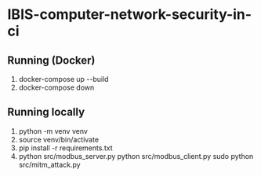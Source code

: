 # IBIS-computer-network-security-in-ci

## Running (Docker)
1. docker-compose up --build
2. docker-compose down

## Running locally
1. python -m venv venv
2. source venv/bin/activate
3. pip install -r requirements.txt
4. python src/modbus_server.py
   python src/modbus_client.py
   sudo python src/mitm_attack.py

